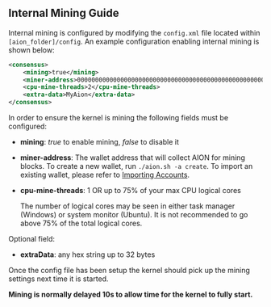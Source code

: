 ## Internal Mining Guide

Internal mining is configured by modifying the `config.xml` file located within `[aion_folder]/config`.
An example configuration enabling internal mining is shown below:

```xml
<consensus>
    <mining>true</mining>
    <miner-address>0000000000000000000000000000000000000000000000000000000000000111</miner-address>
    <cpu-mine-threads>2</cpu-mine-threads>
    <extra-data>MyAion</extra-data>
</consensus>
```
In order to ensure the kernel is mining the following fields must be configured:
* **mining**: _true_ to enable mining, _false_ to disable it
* **miner-address**: The wallet address that will collect AION for mining blocks. To create a new wallet, run `./aion.sh -a create`. To import an existing wallet, please refer to [Importing Accounts](https://github.com/aionnetwork/aion/wiki/Importing-Accounts).
* **cpu-mine-threads**: 1 OR up to 75% of your max CPU logical cores

    The number of logical cores may be seen in either task manager (Windows) or system monitor (Ubuntu). It is not recommended to go above 75% of the total logical cores.

Optional field:
* **extraData**: any hex string up to 32 bytes

Once the config file has been setup the kernel should pick up the mining settings next time it is started.

**Mining is normally delayed 10s to allow time for the kernel to fully start.**
